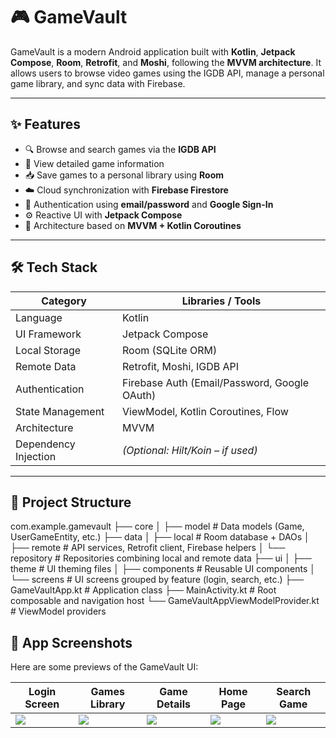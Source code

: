 # 🎮 GameVault

GameVault is a modern Android application built with **Kotlin**, **Jetpack Compose**, **Room**, **Retrofit**, and **Moshi**, following the **MVVM architecture**. It allows users to browse video games using the IGDB API, manage a personal game library, and sync data with Firebase.

---

## ✨ Features

- 🔍 Browse and search games via the **IGDB API**
- 🧾 View detailed game information
- 📥 Save games to a personal library using **Room**
- ☁️ Cloud synchronization with **Firebase Firestore**
- 🔐 Authentication using **email/password** and **Google Sign-In**
- ⚙️ Reactive UI with **Jetpack Compose**
- 🧠 Architecture based on **MVVM + Kotlin Coroutines**

---

## 🛠️ Tech Stack

| Category            | Libraries / Tools                             |
|---------------------|-----------------------------------------------|
| Language            | Kotlin                                        |
| UI Framework        | Jetpack Compose                               |
| Local Storage       | Room (SQLite ORM)                             |
| Remote Data         | Retrofit, Moshi, IGDB API                     |
| Authentication      | Firebase Auth (Email/Password, Google OAuth) |
| State Management    | ViewModel, Kotlin Coroutines, Flow            |
| Architecture        | MVVM                                          |
| Dependency Injection| *(Optional: Hilt/Koin – if used)*             |

---

## 📁 Project Structure

com.example.gamevault
├── core
│ ├── model # Data models (Game, UserGameEntity, etc.)
├── data
│ ├── local # Room database + DAOs
│ ├── remote # API services, Retrofit client, Firebase helpers
│ └── repository # Repositories combining local and remote data
├── ui
│ ├── theme # UI theming files
│ ├── components # Reusable UI components
│ └── screens # UI screens grouped by feature (login, search, etc.)
├── GameVaultApp.kt # Application class
├── MainActivity.kt # Root composable and navigation host
└── GameVaultAppViewModelProvider.kt # ViewModel providers

## 📱 App Screenshots

Here are some previews of the GameVault UI:

| Login Screen             | Games Library              | Game Details              | Home Page              | Search Game            |
|--------------------------|---------------------------|---------------------------|---------------------------|---------------------------|
| ![](https://imgur.com/a/login-screen-mhFm5EK) | ![](https://imgur.com/a/games-library-IZaXKWN) | ![](https://imgur.com/a/game-details-szdFLPi) | ![]((https://imgur.com/a/home-page-kGPpPso)) | ![]((https://imgur.com/a/search-page-Khs9SnL)) |
